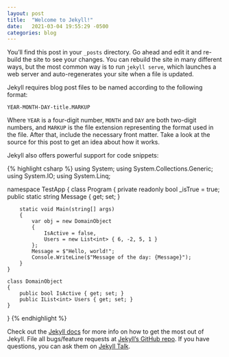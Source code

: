 ```yaml
---
layout: post
title:  "Welcome to Jekyll!"
date:   2021-03-04 19:55:29 -0500
categories: blog
---
```

You’ll find this post in your `_posts` directory. Go ahead and edit it and re-build the site to see your changes. You can rebuild the site in many different ways, but the most common way is to run `jekyll serve`, which launches a web server and auto-regenerates your site when a file is updated.

Jekyll requires blog post files to be named according to the following format:

`YEAR-MONTH-DAY-title.MARKUP`

Where `YEAR` is a four-digit number, `MONTH` and `DAY` are both two-digit numbers, and `MARKUP` is the file extension representing the format used in the file. After that, include the necessary front matter. Take a look at the source for this post to get an idea about how it works.

Jekyll also offers powerful support for code snippets:

{% highlight csharp %}
using System;
using System.Collections.Generic;
using System.IO;
using System.Linq;

namespace TestApp
{
    class Program
    {
        private readonly bool _isTrue = true;
        public static string Message { get; set; }

        static void Main(string[] args)
        {
            var obj = new DomainObject
            {
                IsActive = false,
                Users = new List<int> { 6, -2, 5, 1 }
            };
            Message = $"Hello, world!";
            Console.WriteLine($"Message of the day: {Message}");
        }
    }

    class DomainObject
    {
        public bool IsActive { get; set; }
        public IList<int> Users { get; set; }
    }
}
{% endhighlight %}

Check out the [Jekyll docs][jekyll-docs] for more info on how to get the most out of Jekyll. File all bugs/feature requests at [Jekyll’s GitHub repo][jekyll-gh]. If you have questions, you can ask them on [Jekyll Talk][jekyll-talk].

[jekyll-docs]: https://jekyllrb.com/docs/home
[jekyll-gh]:   https://github.com/jekyll/jekyll
[jekyll-talk]: https://talk.jekyllrb.com/

